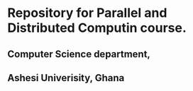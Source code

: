 #  Repository for Parallel and Distributed Computin course. 
## Computer Science department, 
## Ashesi Univerisity, Ghana
